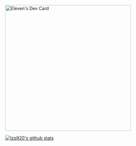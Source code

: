 <a href="https://app.daily.dev/Eleven"><img src="https://api.daily.dev/devcards/987a01b2a4604729a77aa549c8f7a516.png?r=vfw" width="400" alt="Eleven's Dev Card"/></a>

[![lzq920's github stats](https://github-readme-stats.vercel.app/api?username=lzq920&show_icons=true&theme=radical)](https://github.com/lzq920)

